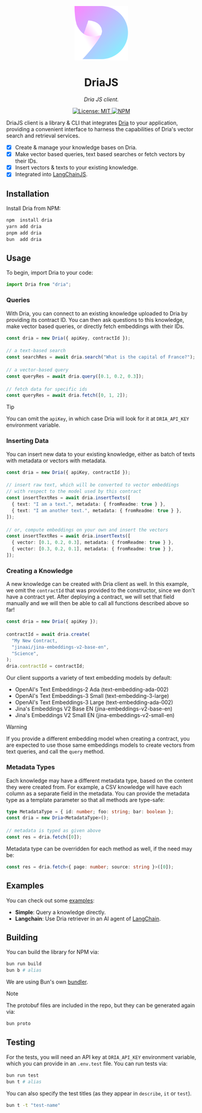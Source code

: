 <p align="center">
  <img src="https://raw.githubusercontent.com/firstbatchxyz/dria-js-client/master/logo.svg" alt="logo" width="142">
</p>

<p align="center">
  <h1 align="center">
    DriaJS
  </h1>
  <p align="center">
    <i>Dria JS client.</i>
  </p>
</p>

<p align="center">
    <a href="https://opensource.org/licenses/MIT" target="_blank">
        <img alt="License: MIT" src="https://img.shields.io/badge/license-MIT-7CB9E8.svg">
    </a>
    <a href="https://www.npmjs.com/package/dria" target="_blank">
        <img alt="NPM" src="https://img.shields.io/npm/v/dria?logo=npm&color=CB3837">
    </a>
</p>

DriaJS client is a library & CLI that integrates [Dria](https://dria.co/) to your application, providing a convenient interface to harness the capabilities of Dria's vector search and retrieval services.

- [x] Create & manage your knowledge bases on Dria.
- [x] Make vector based queries, text based searches or fetch vectors by their IDs.
- [x] Insert vectors & texts to your existing knowledge.
- [x] Integrated into [LangChainJS](./examples/langchain/).

## Installation

Install Dria from NPM:

```sh
npm  install dria
yarn add dria
pnpm add dria
bun  add dria
```

## Usage

To begin, import Dria to your code:

```ts
import Dria from "dria";
```

### Queries

With Dria, you can connect to an existing knowledge uploaded to Dria by providing its contract ID. You can then ask questions to this knowledge, make vector based queries, or directly fetch embeddings with their IDs.

```ts
const dria = new Dria({ apiKey, contractId });

// a text-based search
const searchRes = await dria.search("What is the capital of France?");

// a vector-based query
const queryRes = await dria.query([0.1, 0.2, 0.3]);

// fetch data for specific ids
const queryRes = await dria.fetch([0, 1, 2]);
```

> [!TIP]
>
> You can omit the `apiKey`, in which case Dria will look for it at `DRIA_API_KEY` environment variable.

### Inserting Data

You can insert new data to your existing knowledge, either as batch of texts with metadata or vectors with metadata.

```ts
const dria = new Dria({ apiKey, contractId });

// insert raw text, which will be converted to vector embeddings
// with respect to the model used by this contract
const insertTextRes = await dria.insertTexts([
  { text: "I am a text.", metadata: { fromReadme: true } },
  { text: "I am another text.", metadata: { fromReadme: true } },
]);

// or, compute embeddings on your own and insert the vectors
const insertTextRes = await dria.insertTexts([
  { vector: [0.1, 0.2, 0.3], metadata: { fromReadme: true } },
  { vector: [0.3, 0.2, 0.1], metadata: { fromReadme: true } },
]);
```

### Creating a Knowledge

A new knowledge can be created with Dria client as well. In this example, we omit the `contractId` that was provided to the constructor, since we don't have a contract yet. After deploying a contract, we will set that field manually and we will then be able to call all functions described above so far!

```ts
const dria = new Dria({ apiKey });

contractId = await dria.create(
  "My New Contract,
  "jinaai/jina-embeddings-v2-base-en",
  "Science",
);
dria.contractId = contractId;
```

Our client supports a variety of text embedding models by default:

- OpenAI's Text Embeddings-2 Ada (text-embedding-ada-002)
- OpenAI's Text Embeddings-3 Small (text-embedding-3-large)
- OpenAI's Text Embeddings-3 Large (text-embedding-ada-002)
- Jina's Embeddings V2 Base EN (jina-embeddings-v2-base-en)
- Jina's Embeddings V2 Small EN (jina-embeddings-v2-small-en)

> [!WARNING]
>
> If you provide a different embedding model when creating a contract, you are expected to use those same embeddings models to create vectors from text queries, and call the `query` method.

### Metadata Types

Each knowledge may have a different metadata type, based on the content they were created from. For example, a CSV knowledge will have each column as a separate field in the metadata. You can provide the metadata type as a template parameter so that all methods are type-safe:

```ts
type MetadataType = { id: number; foo: string; bar: boolean };
const dria = new Dria<MetadataType>();

// metadata is typed as given above
const res = dria.fetch([0]);
```

Metadata type can be overridden for each method as well, if the need may be:

```ts
const res = dria.fetch<{ page: number; source: string }>([0]);
```

## Examples

You can check out some [examples](./examples/):

- **Simple**: Query a knowledge directly.
- **Langchain**: Use Dria retriever in an AI agent of [LangChain](https://github.com/langchain-ai/langchainjs/).

## Building

You can build the library for NPM via:

```sh
bun run build
bun b # alias
```

We are using Bun's own [bundler](https://bun.sh/docs/bundler).

> [!NOTE]
>
> The protobuf files are included in the repo, but they can be generated again via:
>
> ```sh
> bun proto
> ```

## Testing

For the tests, you will need an API key at `DRIA_API_KEY` environment variable, which you can provide in an `.env.test` file. You can run tests via:

```sh
bun run test
bun t # alias
```

You can also specify the test titles (as they appear in `describe`, `it` or `test`).

```sh
bun t -t "test-name"
```
